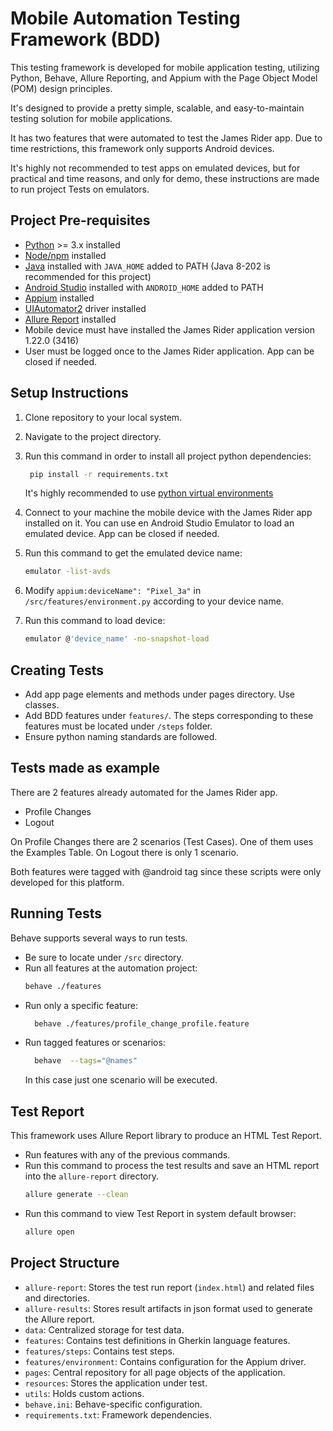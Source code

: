 Mobile Automation Testing Framework (BDD)
===

This testing framework is developed for mobile application testing, utilizing Python, Behave, Allure Reporting, 
and Appium with the Page Object Model (POM) design principles. 

It's designed to provide a pretty simple, scalable, and easy-to-maintain testing solution for mobile applications. 

It has two features that were automated to test the James Rider app. Due to time restrictions, this framework only supports 
Android devices.

It's highly not recommended to test apps on emulated devices, but for practical and time reasons, and only for demo, 
these instructions are made to run project Tests on emulators.


Project Pre-requisites
---
- [Python](https://www.python.org/downloads/) >= 3.x installed
- [Node/npm](https://nodejs.org/) installed
- [Java](https://www.oracle.com/ca-en/java/technologies/downloads/) installed with `JAVA_HOME` added to PATH (Java 8-202 is recommended for this project)
- [Android Studio](https://developer.android.com/studio) installed with `ANDROID_HOME` added to PATH
- [Appium](https://appium.io/docs/en/2.2/quickstart/install/) installed
- [UIAutomator2](https://appium.io/docs/en/2.0/quickstart/uiauto2-driver/) driver installed
- [Allure Report](https://allurereport.org/docs/gettingstarted-installation/) installed
- Mobile device must have installed the James Rider application version 1.22.0 (3416)
- User must be logged once to the James Rider application. App can be closed if needed.

Setup Instructions
---
1. Clone repository to your local system.
2. Navigate to the project directory.
3. Run this command in order to install all project python dependencies:
   ```sh
    pip install -r requirements.txt
   ```
   It's highly recommended to use [python virtual environments](https://docs.python.org/3/library/venv.html)

4. Connect to your machine the mobile device with the James Rider app installed on it. 
You can use en Android Studio Emulator to load an emulated device. App can be closed if needed.
5. Run this command to get the emulated device name:
    ```sh
    emulator -list-avds
    ```
6. Modify `appium:deviceName": "Pixel_3a"` in `/src/features/environment.py` according to your device name.
7. Run this command to load device:
    ```sh
    emulator @'device_name' -no-snapshot-load
    ```
   
Creating Tests
---
- Add app page elements and methods under pages directory. Use classes.
- Add BDD features under `features/`. The steps corresponding to these features must be located under `/steps` folder.
- Ensure python naming standards are followed.


Tests made as example
---
There are 2 features already automated for the James Rider app.
- Profile Changes
- Logout

On Profile Changes there are 2 scenarios (Test Cases). One of them uses the Examples Table.
On Logout there is only 1 scenario.

Both features were tagged with @android tag since these scripts were only developed for this platform.

Running Tests
---
Behave supports several ways to run tests.
- Be sure to locate under `/src` directory.
- Run all features at the automation project:
    ```sh
    behave ./features
    ```
- Run only a specific feature:
  ```sh
    behave ./features/profile_change_profile.feature
  ```
- Run tagged features or scenarios:
  ```sh
    behave  --tags="@names"
  ```
  In this case just one scenario will be executed. 

Test Report
---
This framework uses Allure Report library to produce an HTML Test Report. 
- Run features with any of the previous commands.
- Run this command to process the test results and save an HTML report into the `allure-report` directory. 
  ```sh
  allure generate --clean
  ```
- Run this command to view Test Report in system default browser:
  ```sh
  allure open
  ```

Project Structure
---
- `allure-report`: Stores the test run report (`index.html`) and related files and directories.
- `allure-results`: Stores result artifacts in json format used to generate the Allure report.
- `data`: Centralized storage for test data.
- `features`: Contains test definitions in Gherkin language features. 
- `features/steps`: Contains test steps. 
- `features/environment`: Contains configuration for the Appium driver. 
- `pages`: Central repository for all page objects of the application.
- `resources`: Stores the application under test.
- `utils`: Holds custom actions.
- `behave.ini`: Behave-specific configuration.
- `requirements.txt`: Framework dependencies.
